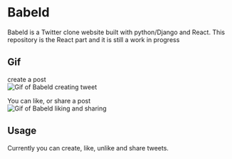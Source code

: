 # Babeld

Babeld is a Twitter clone website built with python/Django and React. This
repository is the React part and it is still a work in progress

## Gif
create a post \
![Gif of Babeld creating tweet](https://media.giphy.com/media/fFxSitrFtQBJfwPwrQ/giphy.gif)

You can like, or share a post \
![Gif of Babeld liking and sharing](https://media.giphy.com/media/UwrIOFTSoYjDFcRT0f/giphy.gif)

## Usage
Currently you can create, like, unlike and share tweets.
